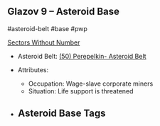## Glazov 9 &ndash; Asteroid Base

#asteroid-belt #base #pwp

[Sectors Without Number](https://sectorswithoutnumber.com/sector/bfDcBzTtgpeyLUfwzjio/asteroidBase/bYA2ZNBezIRglcIPGvRK)

- Asteroid Belt: [(50) Perepelkin- Asteroid Belt](../../../Gaming/StarsWithoutNumber/PiratesWithoutPlunder/%2850%29%20Perepelkin-%20Asteroid%20Belt.md)

- Attributes:
   -   Occupation: Wage-slave corporate miners
   -   Situation: Life support is threatened

- Asteroid Base Tags
	-  

